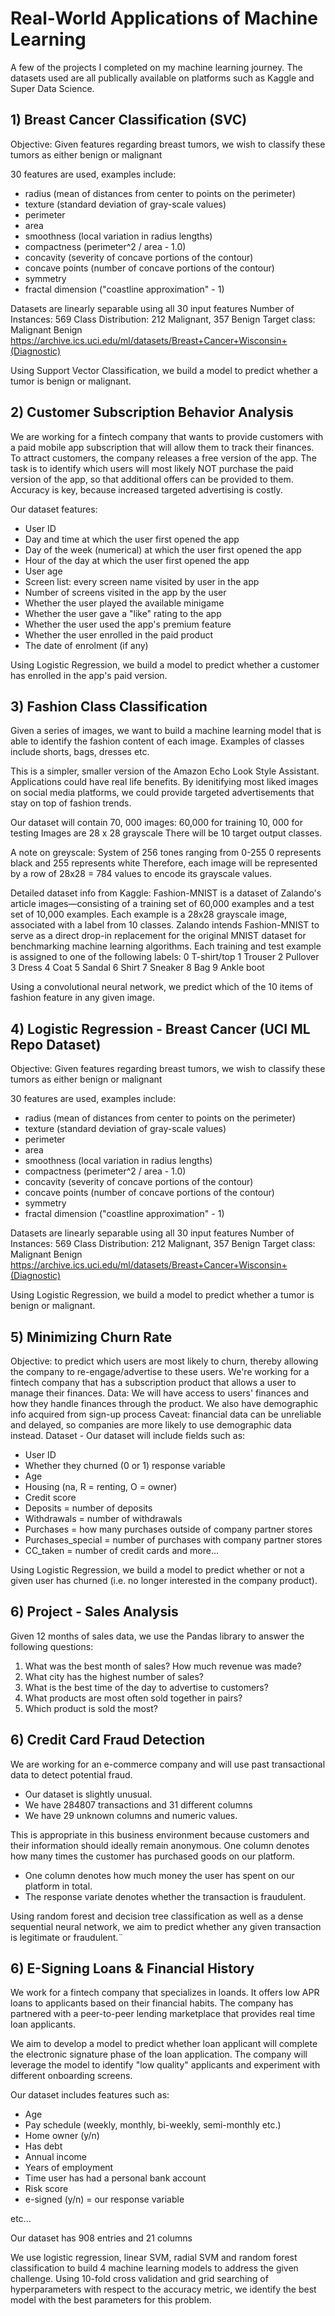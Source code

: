# Real-World Applications of Machine Learning
A few of the projects I completed on my machine learning journey.
The datasets used are all publically available on platforms such as Kaggle and Super Data Science.


## 1) Breast Cancer Classification (SVC)

Objective: Given features regarding breast tumors, we wish to classify these tumors as either benign or malignant

30 features are used, examples include:
- radius (mean of distances from center to points on the perimeter)
- texture (standard deviation of gray-scale values)
- perimeter
- area
- smoothness (local variation in radius lengths)
- compactness (perimeter^2 / area - 1.0)
- concavity (severity of concave portions of the contour)
- concave points (number of concave portions of the contour)
- symmetry
- fractal dimension ("coastline approximation" - 1)

Datasets are linearly separable using all 30 input features Number of Instances: 569 Class Distribution: 212 Malignant, 357 Benign Target class:
Malignant
Benign https://archive.ics.uci.edu/ml/datasets/Breast+Cancer+Wisconsin+(Diagnostic)

Using Support Vector Classification, we build a model to predict whether a tumor is benign or malignant.

## 2) Customer Subscription Behavior Analysis

We are working for a fintech company that wants to provide customers with a paid mobile app subscription that will allow them to track their finances.
To attract customers, the company releases a free version of the app.
The task is to identify which users will most likely NOT purchase the paid version of the app, so that additional offers can be provided to them. Accuracy is key, because increased targeted advertising is costly.

Our dataset features:
- User ID
- Day and time at which the user first opened the app
- Day of the week (numerical) at which the user first opened the app
- Hour of the day at which the user first opened the app
- User age
- Screen list: every screen name visited by user in the app
- Number of screens visited in the app by the user
- Whether the user played the available minigame
- Whether the user gave a "like" rating to the app
- Whether the user used the app's premium feature
- Whether the user enrolled in the paid product
- The date of enrolment (if any)

Using Logistic Regression, we build a model to predict whether a customer has enrolled in the app's paid version.

## 3) Fashion Class Classification

Given a series of images, we want to build a machine learning model that is able to identify the fashion content of each image. Examples of classes include shorts, bags, dresses etc.

This is a simpler, smaller version of the Amazon Echo Look Style Assistant.
Applications could have real life benefits. By idenitifying most liked images on social media platforms, we could provide targeted advertisements that stay on top of fashion trends.

Our dataset will contain 70, 000 images:
60,000 for training
10, 000 for testing
Images are 28 x 28 grayscale
There will be 10 target output classes.

A note on greyscale:
System of 256 tones ranging from 0-255
0 represents black and 255 represents white
Therefore, each image will be represented by a row of 28x28 = 784 values to encode its grayscale values.

Detailed dataset info from Kaggle:
Fashion-MNIST is a dataset of Zalando's article images—consisting of a training set of 60,000 examples and a test set of 10,000 examples. Each example is a 28x28 grayscale image, associated with a label from 10 classes. Zalando intends Fashion-MNIST to serve as a direct drop-in replacement for the original MNIST dataset for benchmarking machine learning algorithms.
Each training and test example is assigned to one of the following labels:
0 T-shirt/top
1 Trouser
2 Pullover
3 Dress
4 Coat
5 Sandal
6 Shirt
7 Sneaker
8 Bag
9 Ankle boot

Using a convolutional neural network, we predict which of the 10 items of fashion feature in any given image.

## 4) Logistic Regression - Breast Cancer (UCI ML Repo Dataset)

Objective: Given features regarding breast tumors, we wish to classify these tumors as either benign or malignant

30 features are used, examples include:
- radius (mean of distances from center to points on the perimeter)
- texture (standard deviation of gray-scale values)
- perimeter
- area
- smoothness (local variation in radius lengths)
- compactness (perimeter^2 / area - 1.0)
- concavity (severity of concave portions of the contour)
- concave points (number of concave portions of the contour)
- symmetry
- fractal dimension ("coastline approximation" - 1)

Datasets are linearly separable using all 30 input features Number of Instances: 569 Class Distribution: 212 Malignant, 357 Benign Target class:
Malignant
Benign https://archive.ics.uci.edu/ml/datasets/Breast+Cancer+Wisconsin+(Diagnostic)

Using Logistic Regression, we build a model to predict whether a tumor is benign or malignant.

## 5) Minimizing Churn Rate

Objective: to predict which users are most likely to churn, thereby allowing the company to re-engage/advertise to these users.
We're working for a fintech company that has a subscription product that allows a user to manage their finances.
Data:
We will have access to users' finances and how they handle finances through the product.
We also have demographic info acquired from sign-up process
Caveat: financial data can be unreliable and delayed, so companies are more likely to use demographic data instead.
Dataset - Our dataset will include fields such as:
- User ID
- Whether they churned (0 or 1) response variable
- Age
- Housing (na, R = renting, O = owner)
- Credit score
- Deposits = number of deposits
- Withdrawals = number of withdrawals
- Purchases = how many purchases outside of company partner stores
- Purchases_special = number of purchases with company partner stores
- CC_taken = number of credit cards
and more...

Using Logistic Regression, we build a model to predict whether or not a given user has churned (i.e. no longer interested in the company product).

## 6) Project - Sales Analysis

Given 12 months of sales data, we use the Pandas library to answer the following questions:
1) What was the best month of sales? How much revenue was made?
2) What city has the highest number of sales?
3) What is the best time of the day to advertise to customers?
4) What products are most often sold together in pairs?
5) Which product is sold the most?

## 6) Credit Card Fraud Detection

We are working for an e-commerce company and will use past transactional data to detect potential fraud.

- Our dataset is slightly unusual. 
- We have 284807 transactions and 31 different columns
- We have 29 unknown columns and numeric values.

This is appropriate in this business environment because customers and their information should ideally remain anonymous. One column denotes how many times the customer has purchased goods on our platform.
- One column denotes how much money the user has spent on our platform in total.
- The response variate denotes whether the transaction is fraudulent.

Using random forest and decision tree classification as well as a dense sequential neural network, we aim to predict whether any given transaction is legitimate or fraudulent.¨

## 6) E-Signing Loans & Financial History

We work for a fintech company that specializes in loands. It offers low APR loans to applicants based on their financial habits. The company has partnered with a peer-to-peer lending marketplace that provides real time loan applicants.

We aim to develop a model to predict whether loan applicant will complete the electronic signature phase of the loan application. The company will leverage the model to identify "low quality" applicants and experiment with different onboarding screens.

Our dataset includes features such as:
- Age
- Pay schedule (weekly, monthly, bi-weekly, semi-monthly etc.)
- Home owner (y/n)
- Has debt
- Annual income
- Years of employment
- Time user has had a personal bank account 
- Risk score 
- e-signed (y/n) = our response variable

etc...


Our dataset has 908 entries and 21 columns

We use logistic regression, linear SVM, radial SVM and random forest classification to build 4 machine learning models to address the given challenge. Using 10-fold cross validation and grid searching of hyperparameters with respect to the accuracy metric, we identify the best model with the best parameters for this problem.  
